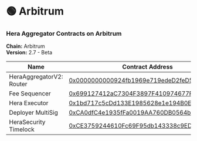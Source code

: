 # 🟢 Arbitrum

### Hera Aggregator Contracts on Arbitrum <a href="#undefined" id="undefined"></a>

**Chain:** Arbitrum\
**Version:** 2.7 - Beta

<table><thead><tr><th width="263">Name</th><th>Contract Address</th></tr></thead><tbody><tr><td>HeraAggregatorV2: Router</td><td><a href="https://arbiscan.io/address/0x0000000000924fb1969e719edeD2feD54AFB183A">0x0000000000924fb1969e719edeD2feD54AFB183A</a></td></tr><tr><td>Fee Sequencer</td><td><a href="https://arbiscan.io/address/0x699127412aC7304F3897F410974677F747f2e9DF">0x699127412aC7304F3897F410974677F747f2e9DF</a></td></tr><tr><td>Hera Executor</td><td><a href="https://arbiscan.io/address/0x1bd717c5cDd133E1985628e1e194B0ED9C9047E7">0x1bd717c5cDd133E1985628e1e194B0ED9C9047E7</a></td></tr><tr><td>Deployer MultiSig</td><td><a href="https://arbiscan.io/address/0xCA0dfC4e1935fFa0019AA760DB0564b8CDD96e6E">0xCA0dfC4e1935fFa0019AA760DB0564b8CDD96e6E</a></td></tr><tr><td>HeraSecurity Timelock</td><td><a href="https://arbiscan.io/address/0xCE3759244610Fc69F95db143338c9ED0Dc356fd0">0xCE3759244610Fc69F95db143338c9ED0Dc356fd0</a></td></tr></tbody></table>
